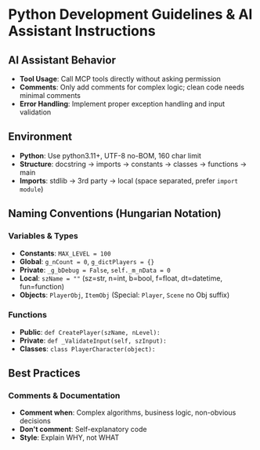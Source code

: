# Python Development Guidelines & AI Assistant Instructions

## AI Assistant Behavior
- **Tool Usage**: Call MCP tools directly without asking permission
- **Comments**: Only add comments for complex logic; clean code needs minimal comments
- **Error Handling**: Implement proper exception handling and input validation

## Environment
- **Python**: Use python3.11+, UTF-8 no-BOM, 160 char limit
- **Structure**: docstring → imports → constants → classes → functions → main
- **Imports**: stdlib → 3rd party → local (space separated, prefer `import module`)

## Naming Conventions (Hungarian Notation)
### Variables & Types
- **Constants**: `MAX_LEVEL = 100`
- **Global**: `g_nCount = 0`, `g_dictPlayers = {}`
- **Private**: `_g_bDebug = False`, `self._m_nData = 0`
- **Local**: `szName = ""` (sz=str, n=int, b=bool, f=float, dt=datetime, fun=function)
- **Objects**: `PlayerObj`, `ItemObj` (Special: `Player`, `Scene` no Obj suffix)

### Functions
- **Public**: `def CreatePlayer(szName, nLevel):`
- **Private**: `def _ValidateInput(self, szInput):`
- **Classes**: `class PlayerCharacter(object):`

## Best Practices

### Comments & Documentation
- **Comment when**: Complex algorithms, business logic, non-obvious decisions
- **Don't comment**: Self-explanatory code
- **Style**: Explain WHY, not WHAT
